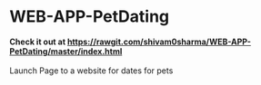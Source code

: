 # WEB-APP-PetDating

<strong> Check it out at https://rawgit.com/shivam0sharma/WEB-APP-PetDating/master/index.html </strong>
<br>
<br>
Launch Page to a website for dates for pets
